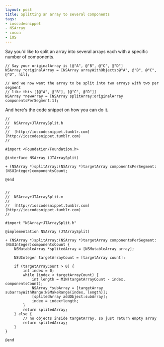 ```yaml
--- 
layout: post
title: Splitting an array to several components
tags: 
- ioscodesnippet
- NSArray
- cocoa
- iOS
---
```

Say you'd like to split an array into several arrays each with a specific
number of components.

    
    // Say your originalArray is [@"A", @"B", @"C", @"D"]
    NSArray *originalArray = [NSArray arrayWithObjects:@"A", @"B", @"C", @"D", nil];
    
    // And we now want the array to be split into two arrays with two per segment
    // like this [[@"A", @"B"], [@"C", @"D"]]
    NSArray *newArray = [NSArray splitArray:originalArray componentsPerSegment:1];
    

  
And here's the code snippet on how you can do it.

    
    //
    //  NSArray+JTArraySplit.h
    //
    //  [http://ioscodesnippet.tumblr.com](http://ioscodesnippet.tumblr.com)
    //
    
    #import <Foundation/Foundation.h>
    
    @interface NSArray (JTArraySplit)
    
    + (NSArray *)splitArray:(NSArray *)targetArray componentsPerSegment:(NSUInteger)componentsCount;
    
    @end
    
    
    //
    //  NSArray+JTArraySplit.m
    //
    //  [http://ioscodesnippet.tumblr.com](http://ioscodesnippet.tumblr.com)
    //
    
    #import "NSArray+JTArraySplit.h"
    
    @implementation NSArray (JTArraySplit)
    
    + (NSArray *)splitArray:(NSArray *)targetArray componentsPerSegment:(NSUInteger)componentsCount {
        NSMutableArray *splitedArray = [NSMutableArray array];
    
        NSUInteger targetArrayCount = [targetArray count];
    
        if (targetArrayCount > 0) {
            int index = 0;
            while (index < targetArrayCount) {
                int length = MIN(targetArrayCount - index, componentsCount);
                NSArray *subArray = [targetArray subarrayWithRange:NSMakeRange(index, length)];
                [splitedArray addObject:subArray];
                index = index+length;
            }
            return splitedArray;
        } else {
            // no objects inside targetArray, so just return empty array
            return splitedArray;
        }
    }
    
    @end
    

